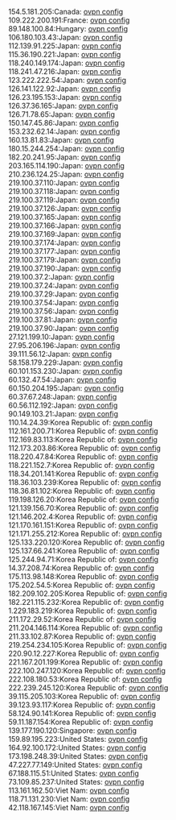 154.5.181.205:Canada: [ovpn config](vpn/154_5_181_205.ovpn)  
109.222.200.191:France: [ovpn config](vpn/109_222_200_191.ovpn)  
89.148.100.84:Hungary: [ovpn config](vpn/89_148_100_84.ovpn)  
106.180.103.43:Japan: [ovpn config](vpn/106_180_103_43.ovpn)  
112.139.91.225:Japan: [ovpn config](vpn/112_139_91_225.ovpn)  
115.36.190.221:Japan: [ovpn config](vpn/115_36_190_221.ovpn)  
118.240.149.174:Japan: [ovpn config](vpn/118_240_149_174.ovpn)  
118.241.47.216:Japan: [ovpn config](vpn/118_241_47_216.ovpn)  
123.222.222.54:Japan: [ovpn config](vpn/123_222_222_54.ovpn)  
126.141.122.92:Japan: [ovpn config](vpn/126_141_122_92.ovpn)  
126.23.195.153:Japan: [ovpn config](vpn/126_23_195_153.ovpn)  
126.37.36.165:Japan: [ovpn config](vpn/126_37_36_165.ovpn)  
126.71.78.65:Japan: [ovpn config](vpn/126_71_78_65.ovpn)  
150.147.45.86:Japan: [ovpn config](vpn/150_147_45_86.ovpn)  
153.232.62.14:Japan: [ovpn config](vpn/153_232_62_14.ovpn)  
160.13.81.83:Japan: [ovpn config](vpn/160_13_81_83.ovpn)  
180.15.244.254:Japan: [ovpn config](vpn/180_15_244_254.ovpn)  
182.20.241.95:Japan: [ovpn config](vpn/182_20_241_95.ovpn)  
203.165.114.190:Japan: [ovpn config](vpn/203_165_114_190.ovpn)  
210.236.124.25:Japan: [ovpn config](vpn/210_236_124_25.ovpn)  
219.100.37.110:Japan: [ovpn config](vpn/219_100_37_110.ovpn)  
219.100.37.118:Japan: [ovpn config](vpn/219_100_37_118.ovpn)  
219.100.37.119:Japan: [ovpn config](vpn/219_100_37_119.ovpn)  
219.100.37.126:Japan: [ovpn config](vpn/219_100_37_126.ovpn)  
219.100.37.165:Japan: [ovpn config](vpn/219_100_37_165.ovpn)  
219.100.37.166:Japan: [ovpn config](vpn/219_100_37_166.ovpn)  
219.100.37.169:Japan: [ovpn config](vpn/219_100_37_169.ovpn)  
219.100.37.174:Japan: [ovpn config](vpn/219_100_37_174.ovpn)  
219.100.37.177:Japan: [ovpn config](vpn/219_100_37_177.ovpn)  
219.100.37.179:Japan: [ovpn config](vpn/219_100_37_179.ovpn)  
219.100.37.190:Japan: [ovpn config](vpn/219_100_37_190.ovpn)  
219.100.37.2:Japan: [ovpn config](vpn/219_100_37_2.ovpn)  
219.100.37.24:Japan: [ovpn config](vpn/219_100_37_24.ovpn)  
219.100.37.29:Japan: [ovpn config](vpn/219_100_37_29.ovpn)  
219.100.37.54:Japan: [ovpn config](vpn/219_100_37_54.ovpn)  
219.100.37.56:Japan: [ovpn config](vpn/219_100_37_56.ovpn)  
219.100.37.81:Japan: [ovpn config](vpn/219_100_37_81.ovpn)  
219.100.37.90:Japan: [ovpn config](vpn/219_100_37_90.ovpn)  
27.121.199.10:Japan: [ovpn config](vpn/27_121_199_10.ovpn)  
27.95.206.196:Japan: [ovpn config](vpn/27_95_206_196.ovpn)  
39.111.56.12:Japan: [ovpn config](vpn/39_111_56_12.ovpn)  
58.158.179.229:Japan: [ovpn config](vpn/58_158_179_229.ovpn)  
60.101.153.230:Japan: [ovpn config](vpn/60_101_153_230.ovpn)  
60.132.47.54:Japan: [ovpn config](vpn/60_132_47_54.ovpn)  
60.150.204.195:Japan: [ovpn config](vpn/60_150_204_195.ovpn)  
60.37.67.248:Japan: [ovpn config](vpn/60_37_67_248.ovpn)  
60.56.112.192:Japan: [ovpn config](vpn/60_56_112_192.ovpn)  
90.149.103.21:Japan: [ovpn config](vpn/90_149_103_21.ovpn)  
110.14.24.39:Korea Republic of: [ovpn config](vpn/110_14_24_39.ovpn)  
112.161.200.71:Korea Republic of: [ovpn config](vpn/112_161_200_71.ovpn)  
112.169.83.113:Korea Republic of: [ovpn config](vpn/112_169_83_113.ovpn)  
112.173.203.86:Korea Republic of: [ovpn config](vpn/112_173_203_86.ovpn)  
118.220.47.84:Korea Republic of: [ovpn config](vpn/118_220_47_84.ovpn)  
118.221.152.7:Korea Republic of: [ovpn config](vpn/118_221_152_7.ovpn)  
118.34.201.141:Korea Republic of: [ovpn config](vpn/118_34_201_141.ovpn)  
118.36.103.239:Korea Republic of: [ovpn config](vpn/118_36_103_239.ovpn)  
118.36.81.102:Korea Republic of: [ovpn config](vpn/118_36_81_102.ovpn)  
119.198.126.20:Korea Republic of: [ovpn config](vpn/119_198_126_20.ovpn)  
121.139.156.70:Korea Republic of: [ovpn config](vpn/121_139_156_70.ovpn)  
121.146.202.4:Korea Republic of: [ovpn config](vpn/121_146_202_4.ovpn)  
121.170.161.151:Korea Republic of: [ovpn config](vpn/121_170_161_151.ovpn)  
121.171.255.212:Korea Republic of: [ovpn config](vpn/121_171_255_212.ovpn)  
125.133.220.120:Korea Republic of: [ovpn config](vpn/125_133_220_120.ovpn)  
125.137.66.241:Korea Republic of: [ovpn config](vpn/125_137_66_241.ovpn)  
125.244.94.71:Korea Republic of: [ovpn config](vpn/125_244_94_71.ovpn)  
14.37.208.74:Korea Republic of: [ovpn config](vpn/14_37_208_74.ovpn)  
175.113.98.148:Korea Republic of: [ovpn config](vpn/175_113_98_148.ovpn)  
175.202.54.5:Korea Republic of: [ovpn config](vpn/175_202_54_5.ovpn)  
182.209.102.205:Korea Republic of: [ovpn config](vpn/182_209_102_205.ovpn)  
182.221.115.232:Korea Republic of: [ovpn config](vpn/182_221_115_232.ovpn)  
1.229.183.219:Korea Republic of: [ovpn config](vpn/1_229_183_219.ovpn)  
211.172.29.52:Korea Republic of: [ovpn config](vpn/211_172_29_52.ovpn)  
211.204.146.114:Korea Republic of: [ovpn config](vpn/211_204_146_114.ovpn)  
211.33.102.87:Korea Republic of: [ovpn config](vpn/211_33_102_87.ovpn)  
219.254.234.105:Korea Republic of: [ovpn config](vpn/219_254_234_105.ovpn)  
220.90.12.227:Korea Republic of: [ovpn config](vpn/220_90_12_227.ovpn)  
221.167.201.199:Korea Republic of: [ovpn config](vpn/221_167_201_199.ovpn)  
222.100.247.120:Korea Republic of: [ovpn config](vpn/222_100_247_120.ovpn)  
222.108.180.53:Korea Republic of: [ovpn config](vpn/222_108_180_53.ovpn)  
222.239.245.120:Korea Republic of: [ovpn config](vpn/222_239_245_120.ovpn)  
39.115.205.103:Korea Republic of: [ovpn config](vpn/39_115_205_103.ovpn)  
39.123.93.117:Korea Republic of: [ovpn config](vpn/39_123_93_117.ovpn)  
58.124.90.141:Korea Republic of: [ovpn config](vpn/58_124_90_141.ovpn)  
59.11.187.154:Korea Republic of: [ovpn config](vpn/59_11_187_154.ovpn)  
139.177.190.120:Singapore: [ovpn config](vpn/139_177_190_120.ovpn)  
159.89.195.223:United States: [ovpn config](vpn/159_89_195_223.ovpn)  
164.92.100.172:United States: [ovpn config](vpn/164_92_100_172.ovpn)  
173.198.248.39:United States: [ovpn config](vpn/173_198_248_39.ovpn)  
47.227.77.149:United States: [ovpn config](vpn/47_227_77_149.ovpn)  
67.188.115.51:United States: [ovpn config](vpn/67_188_115_51.ovpn)  
73.109.85.237:United States: [ovpn config](vpn/73_109_85_237.ovpn)  
113.161.162.50:Viet Nam: [ovpn config](vpn/113_161_162_50.ovpn)  
118.71.131.230:Viet Nam: [ovpn config](vpn/118_71_131_230.ovpn)  
42.118.167.145:Viet Nam: [ovpn config](vpn/42_118_167_145.ovpn)  
